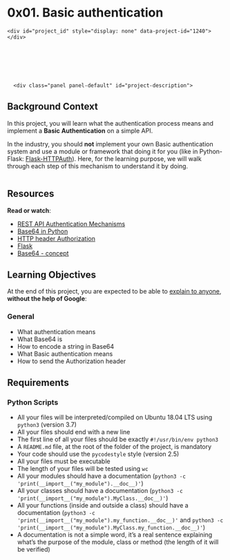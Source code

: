 
<h1 class="gap">
    0x01. Basic authentication
    
</h1>

  <div data-react-class="tags/Tags" data-react-props="{&quot;tags&quot;:[{&quot;id&quot;:35,&quot;value&quot;:&quot;Back-end&quot;,&quot;author_id&quot;:null,&quot;created_at&quot;:&quot;2022-06-16T01:59:38.000Z&quot;,&quot;updated_at&quot;:&quot;2022-06-16T01:59:38.000Z&quot;},{&quot;id&quot;:61,&quot;value&quot;:&quot;Authentification&quot;,&quot;author_id&quot;:null,&quot;created_at&quot;:&quot;2022-06-16T01:59:38.000Z&quot;,&quot;updated_at&quot;:&quot;2022-06-16T01:59:38.000Z&quot;}]}" data-react-cache-id="tags/Tags-0"></div>

  <div data-react-class="projects/ProjectMetadata" data-react-props="{&quot;metadata&quot;:{&quot;weight&quot;:1,&quot;correction&quot;:{&quot;released&quot;:true,&quot;auto_correction_available_at&quot;:&quot;2024-04-15T18:00:00.000+03:00&quot;,&quot;requires_auto_correction&quot;:true,&quot;requires_manual_correction&quot;:false},&quot;bpi&quot;:{&quot;current&quot;:true,&quot;started&quot;:false,&quot;in_second_deadline&quot;:false,&quot;starts_at&quot;:&quot;2024-04-15T06:00:00.000+03:00&quot;,&quot;ends_at&quot;:&quot;2024-04-17T06:00:00.000+03:00&quot;,&quot;second_deadline_at&quot;:&quot;2024-04-20T06:00:00.000+03:00&quot;}}}" data-react-cache-id="projects/ProjectMetadata-0"></div>




    


    <div id="project_id" style="display: none" data-project-id="1240"></div>



      

      

      <div class="panel panel-default" id="project-description">
  <div class="panel-body">
    <h2>Background Context</h2>

<p>In this project, you will learn what the authentication process means and implement a <strong>Basic Authentication</strong> on a simple API.</p>

<p>In the industry, you should <strong>not</strong> implement your own Basic authentication system and use a module or framework that doing it for you (like in Python-Flask: <a href="/rltoken/rpsPy0M3_FJuCLGNPUbmvg" title="Flask-HTTPAuth" target="_blank">Flask-HTTPAuth</a>). Here, for the learning purpose, we will walk through each step of this mechanism to understand it by doing.</p>

<p><img src="https://s3.amazonaws.com/alx-intranet.hbtn.io/uploads/medias/2020/5/6ccb363443a8f301bc2bc38d7a08e9650117de7c.png?X-Amz-Algorithm=AWS4-HMAC-SHA256&X-Amz-Credential=AKIARDDGGGOUSBVO6H7D%2F20240416%2Fus-east-1%2Fs3%2Faws4_request&X-Amz-Date=20240416T211209Z&X-Amz-Expires=86400&X-Amz-SignedHeaders=host&X-Amz-Signature=a35fc7811f22d86c6b17463633dc3be9b1ba68ae41812faaf44f8399a4866f2a" alt="" loading='lazy' style="" /></p>

<h2>Resources</h2>

<p><strong>Read or watch</strong>:</p>

<ul>
<li><a href="/rltoken/ssg5umgsMk5jKM8WRHk2Ug" title="REST API Authentication Mechanisms" target="_blank">REST API Authentication Mechanisms</a> </li>
<li><a href="/rltoken/RpaPRyKx1rdHgRSUyuPfeg" title="Base64 in Python" target="_blank">Base64 in Python</a> </li>
<li><a href="/rltoken/WlARq8tQPUGQq5VphLKM4w" title="HTTP header Authorization" target="_blank">HTTP header Authorization</a> </li>
<li><a href="/rltoken/HG5WXgSja5kMa29fbMd9Aw" title="Flask" target="_blank">Flask</a> </li>
<li><a href="/rltoken/br6Rp4iMaOce6EAC-JQnOw" title="Base64 - concept" target="_blank">Base64 - concept</a> </li>
</ul>

<h2>Learning Objectives</h2>

<p>At the end of this project, you are expected to be able to <a href="/rltoken/swiIZazfz7mspY1vjuy_Zg" title="explain to anyone" target="_blank">explain to anyone</a>, <strong>without the help of Google</strong>:</p>

<h3>General</h3>

<ul>
<li>What authentication means</li>
<li>What Base64 is</li>
<li>How to encode a string in Base64</li>
<li>What Basic authentication means</li>
<li>How to send the Authorization header</li>
</ul>

<h2>Requirements</h2>

<h3>Python Scripts</h3>

<ul>
<li>All your files will be interpreted/compiled on Ubuntu 18.04 LTS using <code>python3</code> (version 3.7)</li>
<li>All your files should end with a new line</li>
<li>The first line of all your files should be exactly <code>#!/usr/bin/env python3</code></li>
<li>A <code>README.md</code> file, at the root of the folder of the project, is mandatory</li>
<li>Your code should use the <code>pycodestyle</code> style (version 2.5)</li>
<li>All your files must be executable</li>
<li>The length of your files will be tested using <code>wc</code></li>
<li>All your modules should have a documentation (<code>python3 -c &#39;print(__import__(&quot;my_module&quot;).__doc__)&#39;</code>)</li>
<li>All your classes should have a documentation (<code>python3 -c &#39;print(__import__(&quot;my_module&quot;).MyClass.__doc__)&#39;</code>)</li>
<li>All your functions (inside and outside a class) should have a documentation (<code>python3 -c &#39;print(__import__(&quot;my_module&quot;).my_function.__doc__)&#39;</code> and <code>python3 -c &#39;print(__import__(&quot;my_module&quot;).MyClass.my_function.__doc__)&#39;</code>)</li>
<li>A documentation is not a simple word, it&rsquo;s a real sentence explaining what&rsquo;s the purpose of the module, class or method (the length of it will be verified)</li>
</ul>

  </div>
</div>
